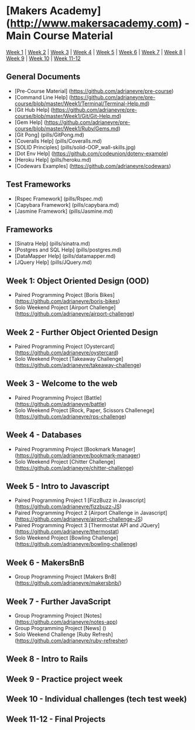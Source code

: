 # [Makers Academy] (http://www.makersacademy.com) - Main Course Material

[Week 1](#Week1) | [Week 2](#Week2) | [Week 3](#Week3) | [Week 4](#Week4) | [Week 5](#Week5) | [Week 6](#Week6) |
[Week 7](#Week7) | [Week 8](#Week8) | [Week 9](#Week9) | [Week 10](#Week10) | [Week 11-12](#Week1112)

## General Documents
* [Pre-Course Material] (https://github.com/adrianeyre/pre-course)
* [Command Line Help] (https://github.com/adrianeyre/pre-course/blob/master/Week1/Terminal/Terminal-Help.md)
* [Git Hub Help] (https://github.com/adrianeyre/pre-course/blob/master/Week1/Git/Git-Help.md)
* [Gem Help] (https://github.com/adrianeyre/pre-course/blob/master/Week1/Ruby/Gems.md)
* [Git Pong] (pills/GitPong.md)
* [Coveralls Help] (pills/Coveralls.md)
* [SOLID Principles] (pills/solid-OOP_wall-skills.jpg)
* [Dot Env Help] (https://github.com/codeunion/dotenv-example)
* [Heroku Help] (pills/heroku.md)
* [Codewars Examples] (https://github.com/adrianeyre/codewars)

## Test Frameworks
* [Rspec Framework] (pills/Rspec.md)
* [Capybara Framework] (pills/capybara.md)
* [Jasmine Framework] (pills/Jasmine.md)

## Frameworks
* [Sinatra Help] (pills/sinatra.md)
* [Postgres and SQL Help] (pills/postgres.md)
* [DataMapper Help] (pills/datamapper.md)
* [JQuery Help] (pills/JQuery.md)

## <a name="Week1">Week 1: Object Oriented Design (OOD)</a>
* Paired Programming Project [Boris Bikes] (https://github.com/adrianeyre/boris-bikes)
* Solo Weekend Project [Airport Challenge] (https://github.com/adrianeyre/airport-challenge)

## <a name="Week2">Week 2 - Further Object Oriented Design</a>
* Paired Programming Project [Oystercard] (https://github.com/adrianeyre/oystercard)
* Solo Weekend Project [Takeaway Challenge] (https://github.com/adrianeyre/takeaway-challenge)

## <a name="Week3">Week 3 - Welcome to the web</a>
* Paired Programming Project [Battle] (https://github.com/adrianeyre/battle)
* Solo Weekend Project [Rock, Paper, Scissors Challenege] (https://github.com/adrianeyre/rps-challenge)

## <a name="Week4">Week 4 - Databases</a>
* Paired Programming Project [Bookmark Manager] (https://github.com/adrianeyre/bookmark-manager)
* Solo Weekend Project [Chitter Challenge] (https://github.com/adrianeyre/chitter-challenge)

## <a name="Week5">Week 5 - Intro to Javascript</a>
* Paired Programming Project 1 [FizzBuzz in Javascript] (https://github.com/adrianeyre/fizzbuzz-JS)
* Paired Programming Project 2 [Airport Challenge in Javascript] (https://github.com/adrianeyre/airport-challenge-JS)
* Paired Programming Project 3 [Thermostat API and JQuery] (https://github.com/adrianeyre/thermostat)
* Solo Weekend Project [Bowling Challenge] (https://github.com/adrianeyre/bowling-challenge)

## <a name="Week6">Week 6 - MakersBnB</a>
* Group Programming Project [Makers BnB] (https://github.com/adrianeyre/makersbnb/)

## <a name="Week7">Week 7 - Further JavaScript</a>
* Group Programming Project [Notes] (https://github.com/adrianeyre/notes-app)
* Group Programming Project [News] ()
* Solo Weekend Challenge [Ruby Refresh] (https://github.com/adrianeyre/ruby-refresher)

## <a name="Week8">Week 8 - Intro to Rails</a>

## <a name="Week9">Week 9 - Practice project week</a>

## <a name="Week10">Week 10 - Individual challenges (tech test week)</a>

## <a name="Week1112">Week 11-12 - Final Projects</a>
